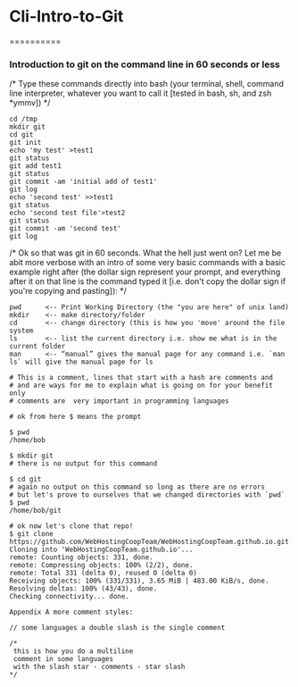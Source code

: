 # Cli-Intro-to-Git
==========

### Introduction to git on the command line in 60 seconds or less


/* 
Type these commands directly into bash (your terminal, shell, command line interpreter, whatever you want to call it [tested in bash, sh, and zsh *ymmv])
*/  
```
cd /tmp
mkdir git
cd git
git init
echo 'my test' >test1
git status
git add test1
git status
git commit -am 'initial add of test1'
git log
echo 'second test' >>test1
git status
echo 'second test file'>test2
git status
git commit -am 'second test'
git log
```
/*
 Ok so that was git in 60 seconds.  What the hell just went on?  Let me be abit more verbose with an intro of some very basic commands with a basic example right after (the dollar sign represent your prompt, and everything after it on that line is the command typed it [i.e. don't copy the dollar sign if you're copying and pasting]):
*/
```
pwd      <-- Print Working Directory (the "you are here" of unix land)
mkdir    <-- make directory/folder
cd       <-- change directory (this is how you 'move' around the file system
ls       <-- list the current directory i.e. show me what is in the current folder
man      <-- “manual” gives the manual page for any command i.e. `man ls` will give the manual page for ls
```
```
# This is a comment, lines that start with a hash are comments and
# and are ways for me to explain what is going on for your benefit only 
# comments are  very important in programming languages

# ok from here $ means the prompt
```
```
$ pwd
/home/bob
```
```
$ mkdir git
# there is no output for this command
```
```
$ cd git
# again no output on this command so long as there are no errors
# but let's prove to ourselves that we changed directories with `pwd`
$ pwd
/home/bob/git
```


```
# ok now let's clone that repo!
$ git clone https://github.com/WebHostingCoopTeam/WebHostingCoopTeam.github.io.git
Cloning into 'WebHostingCoopTeam.github.io'...
remote: Counting objects: 331, done.
remote: Compressing objects: 100% (2/2), done.
remote: Total 331 (delta 0), reused 0 (delta 0)
Receiving objects: 100% (331/331), 3.65 MiB | 483.00 KiB/s, done.
Resolving deltas: 100% (43/43), done.
Checking connectivity... done.
```


```
Appendix A more comment styles:

// some languages a double slash is the single comment

/*
 this is how you do a multiline
 comment in some languages
 with the slash star - comments - star slash 
*/
```
